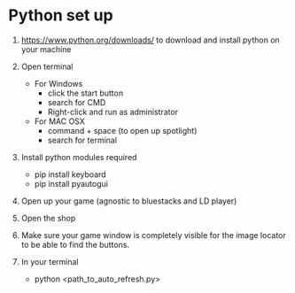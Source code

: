 # Python set up

1. https://www.python.org/downloads/ to download and install python on your machine
2. Open terminal 
    - For Windows
        - click the start button
        - search for CMD
        - Right-click and run as administrator
    - For MAC OSX
        - command + space (to open up spotlight)
        - search for terminal
        
3. Install python modules required
    - pip install keyboard
    - pip install pyautogui
4. Open up your game (agnostic to bluestacks and LD player)
5. Open the shop
6. Make sure your game window is completely visible for the image locator to be able to find the buttons.
7. In your terminal
    - python <path_to_auto_refresh.py>
